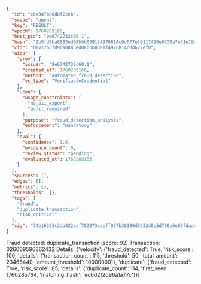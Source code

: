 ```json
{
  "id": "c0a347b80d8f22eb",
  "scope": "agent",
  "key": "RESULT",
  "epoch": 1760289166,
  "host_pid": "9e6742732c60:1",
  "hash": "2b5fd9ba8883ed08bbb0391f4976814c0d677ef0117420e0738a7e31e19e1e83",
  "cid": "QmV12b5fd9ba8883ed08bbb0391f4976814c0d677ef0",
  "aicp": {
    "prov": {
      "issuer": "9e6742732c60:1",
      "created_at": 1760289166,
      "method": "automated_fraud_detection",
      "vc_type": "VerifiableCredential"
    },
    "ucon": {
      "usage_constraints": [
        "no_pii_export",
        "audit_required"
      ],
      "purpose": "fraud_detection_analysis",
      "enforcement": "mandatory"
    },
    "eval": {
      "confidence": 1.0,
      "evidence_count": 0,
      "review_status": "pending",
      "evaluated_at": 1760289166
    }
  },
  "sources": [],
  "edges": [],
  "metrics": {},
  "thresholds": {},
  "tags": [
    "fraud",
    "duplicate_transaction",
    "risk_critical"
  ],
  "sig": "74e16353c3db022eaf702073cdeff057b30180d3632d0b5d708e6e67fdaac42f"
}
```

Fraud detected: duplicate_transaction (score: 92)
Transaction: 026009596862432
Details: {'velocity': {'fraud_detected': True, 'risk_score': 100, 'details': {'transaction_count': 115, 'threshold': 50, 'total_amount': 23466440, 'amount_threshold': 10000000}}, 'duplicate': {'fraud_detected': True, 'risk_score': 85, 'details': {'duplicate_count': 114, 'first_seen': 1760285764, 'matching_hash': 'ec6d2f2d96a1a77c'}}}